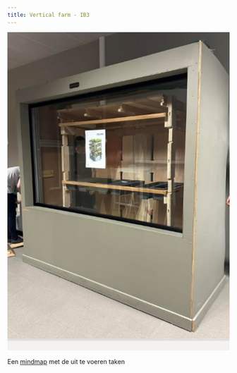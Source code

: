 ```yaml
---
title: Vertical farm - IB3
---
```


![](inhoud/images/verticalfarmcloset.png)


Een [mindmap](inhoud/mindmap.md) met de uit te voeren taken






